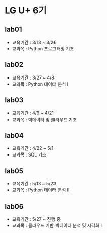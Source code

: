# LG U+ 6기

## lab01
- 교육기간 : 3/13 ~ 3/26
- 교과목 : Python 프로그래밍 기초

## lab02
- 교육기간 : 3/27 ~ 4/8
- 교과목 : Python 데이터 분석 I

## lab03
- 교육기간 : 4/9 ~ 4/21
- 교과목 : 빅데이터 및 클라우드 기초

## lab04
- 교육기간 : 4/22 ~ 5/1
- 교과목 : SQL 기초

## lab05
- 교육기간 : 5/13 ~ 5/23
- 교과목 : Python 데이터 분석 II

## lab06
- 교육기간 : 5/27 ~ 진행 중
- 교과목 : 클라우드 기반 빅데이터 분석 및 시각화 I